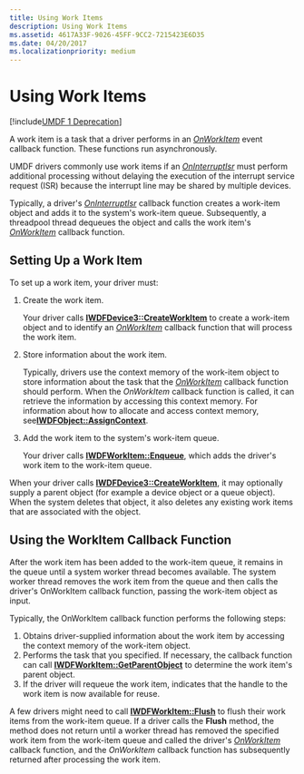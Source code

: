 ```yaml
---
title: Using Work Items
description: Using Work Items
ms.assetid: 4617A33F-9026-45FF-9CC2-7215423E6D35
ms.date: 04/20/2017
ms.localizationpriority: medium
---
```


# Using Work Items


[!include[UMDF 1 Deprecation](../includes/umdf-1-deprecation.md)]

A work item is a task that a driver performs in an [*OnWorkItem*](https://docs.microsoft.com/windows-hardware/drivers/ddi/wudfworkitem/nc-wudfworkitem-wudf_workitem_function) event callback function. These functions run asynchronously.

UMDF drivers commonly use work items if an [*OnInterruptIsr*](https://docs.microsoft.com/windows-hardware/drivers/ddi/wudfinterrupt/nc-wudfinterrupt-wudf_interrupt_isr) must perform additional processing without delaying the execution of the interrupt service request (ISR) because the interrupt line may be shared by multiple devices.

Typically, a driver's [*OnInterruptIsr*](https://docs.microsoft.com/windows-hardware/drivers/ddi/wudfinterrupt/nc-wudfinterrupt-wudf_interrupt_isr) callback function creates a work-item object and adds it to the system's work-item queue. Subsequently, a threadpool thread dequeues the object and calls the work item's [*OnWorkItem*](https://docs.microsoft.com/windows-hardware/drivers/ddi/wudfworkitem/nc-wudfworkitem-wudf_workitem_function) callback function.

## Setting Up a Work Item


To set up a work item, your driver must:

1.  Create the work item.

    Your driver calls [**IWDFDevice3::CreateWorkItem**](https://docs.microsoft.com/windows-hardware/drivers/ddi/wudfddi/nf-wudfddi-iwdfdevice3-createworkitem) to create a work-item object and to identify an [*OnWorkItem*](https://docs.microsoft.com/windows-hardware/drivers/ddi/wudfworkitem/nc-wudfworkitem-wudf_workitem_function) callback function that will process the work item.

2.  Store information about the work item.

    Typically, drivers use the context memory of the work-item object to store information about the task that the [*OnWorkItem*](https://docs.microsoft.com/windows-hardware/drivers/ddi/wudfworkitem/nc-wudfworkitem-wudf_workitem_function) callback function should perform. When the *OnWorkItem* callback function is called, it can retrieve the information by accessing this context memory. For information about how to allocate and access context memory, see[**IWDFObject::AssignContext**](https://docs.microsoft.com/windows-hardware/drivers/ddi/wudfddi/nf-wudfddi-iwdfobject-assigncontext).

3.  Add the work item to the system's work-item queue.

    Your driver calls [**IWDFWorkItem::Enqueue**](https://docs.microsoft.com/windows-hardware/drivers/ddi/wudfddi/nf-wudfddi-iwdfworkitem-enqueue), which adds the driver's work item to the work-item queue.

When your driver calls [**IWDFDevice3::CreateWorkItem**](https://docs.microsoft.com/windows-hardware/drivers/ddi/wudfddi/nf-wudfddi-iwdfdevice3-createworkitem), it may optionally supply a parent object (for example a device object or a queue object). When the system deletes that object, it also deletes any existing work items that are associated with the object.

## Using the WorkItem Callback Function


After the work item has been added to the work-item queue, it remains in the queue until a system worker thread becomes available. The system worker thread removes the work item from the queue and then calls the driver's OnWorkItem callback function, passing the work-item object as input.

Typically, the OnWorkItem callback function performs the following steps:

1.  Obtains driver-supplied information about the work item by accessing the context memory of the work-item object.
2.  Performs the task that you specified. If necessary, the callback function can call [**IWDFWorkItem::GetParentObject**](https://docs.microsoft.com/windows-hardware/drivers/ddi/wudfddi/nf-wudfddi-iwdfworkitem-getparentobject) to determine the work item's parent object.
3.  If the driver will requeue the work item, indicates that the handle to the work item is now available for reuse.

A few drivers might need to call [**IWDFWorkItem::Flush**](https://docs.microsoft.com/windows-hardware/drivers/ddi/wudfddi/nf-wudfddi-iwdfworkitem-flush) to flush their work items from the work-item queue. If a driver calls the **Flush** method, the method does not return until a worker thread has removed the specified work item from the work-item queue and called the driver's [*OnWorkItem*](https://docs.microsoft.com/windows-hardware/drivers/ddi/wudfworkitem/nc-wudfworkitem-wudf_workitem_function) callback function, and the *OnWorkItem* callback function has subsequently returned after processing the work item.

 

 





